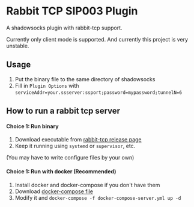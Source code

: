 # Rabbit TCP SIP003 Plugin

A shadowsocks plugin with rabbit-tcp support.

Currently only client mode is supported. And currently this project is very unstable.

## Usage

1. Put the binary file to the same directory of shadowsocks
2. Fill in `Plugin Options` with `serviceAddr=your.ssserver:ssport;password=mypassword;tunnelN=6`

## How to run a rabbit tcp server

#### Choice 1: Run binary
1. Download executable from [rabbit-tcp release page](https://github.com/ihciah/rabbit-tcp/releases)
2. Keep it running using `systemd` or `supervisor`, etc. 

(You may have to write configure files by your own)

#### Choice 1: Run with docker (Recommended)
1. Install docker and docker-compose if you don\'t have them
2. Download [docker-compose file](https://github.com/ihciah/rabbit-tcp/blob/master/docker-compose-server.yml)
3. Modify it and `docker-compose -f docker-compose-server.yml up -d`

